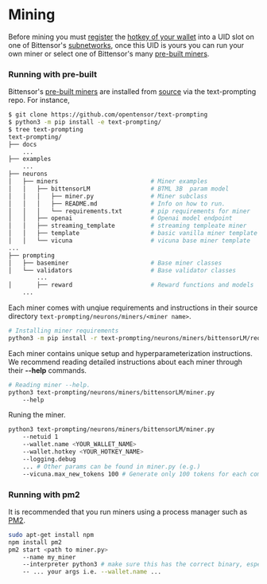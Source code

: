 
# Mining

Before mining you must [register](subnetworks/registration) the [hotkey of your wallet](getting-started/wallets) into a UID slot on one of Bittensor's [subnetworks](subnetworks/subnetworks), once this UID is yours you can run your own miner or select one of Bittensor's many [pre-built miners](https://github.com/opentensor/text-prompting/tree/main/neurons/miners).


### Running with pre-built

Bittensor's [pre-built miners](https://github.com/opentensor/text-prompting/tree/main/neurons/miners) are installed from [source](https://github.com/opentensor/text-prompting) via the text-prompting repo. For instance,
```bash dark title=text-prompting/neurons/miners/vicuna link=https://github.com/opentensor/text-prompting/tree/main/neurons/miners/vicuna
$ git clone https://github.com/opentensor/text-prompting
$ python3 -m pip install -e text-prompting/
$ tree text-prompting
text-prompting/
├── docs
    ...
├── examples
    ...
├── neurons
│   ├── miners                          # Miner examples
│   │   ├── bittensorLM                 # BTML 3B  param model
│   │   │   ├── miner.py                # Miner subclass
│   │   │   ├── README.md               # Info on how to run.
│   │   │   └── requirements.txt        # pip requirements for miner
│   │   ├── openai                      # Openai model endpoint
│   │   ├── streaming_template          # streaming templeate miner
│   │   ├── template                    # basic vanilla miner template
│   │   └── vicuna                      # vicuna base miner template
...
├── prompting
│   ├── baseminer                       # Base miner classes 
│   └── validators                      # Base validator classes
        ...
│       ├── reward                      # Reward functions and models
    ...
```
Each miner comes with unqiue requirements and instructions in their source directory `text-prompting/neurons/miners/<miner name>`.
```bash dark
# Installing miner requirements
python3 -m pip install -r text-prompting/neurons/miners/bittensorLM/requirements.txt
```
Each miner contains unique setup and hyperparameterization instructions. We recommend reading detailed instructions about each miner through their **--help** commands.
```bash dark
# Reading miner --help.
python3 text-prompting/neurons/miners/bittensorLM/miner.py
    --help
```
Runing the miner.
```bash dark
python3 text-prompting/neurons/miners/bittensorLM/miner.py
    --netuid 1
    --wallet.name <YOUR_WALLET_NAME>
    --wallet.hotkey <YOUR_HOTKEY_NAME>
    --logging.debug
    ... # Other params can be found in miner.py (e.g.)
    --vicuna.max_new_tokens 100 # Generate only 100 tokens for each completion
```

### Running with pm2


It is recommended that you run miners using a process manager such as [PM2](https://pm2.io/).
```bash dark
sudo apt-get install npm
npm install pm2
pm2 start <path to miner.py>
    --name my_miner
    --interpreter python3 # make sure this has the correct binary, especially if you are running in a venv
    -- ... your args i.e. --wallet.name ...
```
